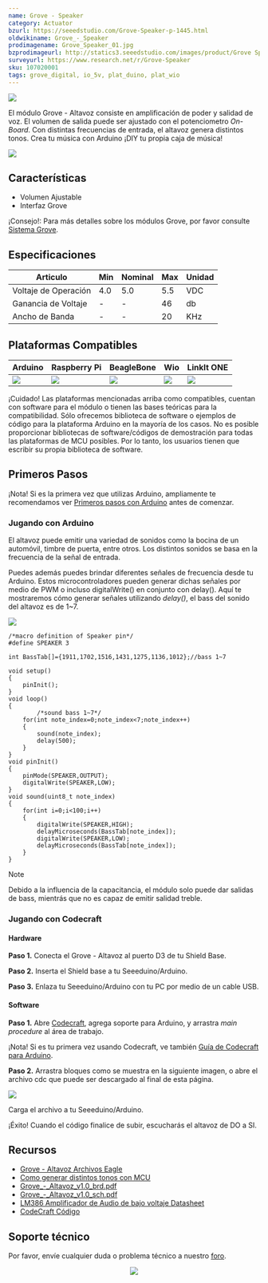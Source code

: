 ```yaml
---
name: Grove - Speaker
category: Actuator
bzurl: https://seeedstudio.com/Grove-Speaker-p-1445.html
oldwikiname: Grove_-_Speaker
prodimagename: Grove_Speaker_01.jpg
bzprodimageurl: http://statics3.seeedstudio.com/images/product/Grove Speaker.jpg
surveyurl: https://www.research.net/r/Grove-Speaker
sku: 107020001
tags: grove_digital, io_5v, plat_duino, plat_wio
---
```


![](https://raw.githubusercontent.com/SeeedDocument/Grove-Speaker/master/img/Grove_Speaker_01.jpg)

El módulo Grove - Altavoz consiste en amplificación de poder y salidad de voz. El volumen de salida puede ser ajustado con el potenciometro <em>On-Board</em>. Con distintas frecuencias de entrada, el altavoz genera distintos tonos. Crea tu música con Arduino ¡DIY tu propia caja de música!

[![](https://raw.githubusercontent.com/SeeedDocument/common/master/Get_One_Now_Banner.png)](http://www.seeedstudio.com/Grove-Speaker-p-1445.html)

Características
-------

-   Volumen Ajustable
-   Interfaz Grove

¡Consejo!:
    Para más detalles sobre los módulos Grove, por favor consulte  [Sistema Grove](http://wiki.seeedstudio.com/Grove_System/).

Especificaciones
-------------

| Articulo            | Min | Nominal | Max | Unidad |
|-----------------|-----|---------|-----|------|
| Voltaje de Operación | 4.0 | 5.0     | 5.5 | VDC  |
| Ganancia de Voltaje   | -   | -       | 46  | db   |
| Ancho de Banda      | -   | -       | 20  | KHz  |

Plataformas Compatibles
-------------------

| Arduino                                                                                             | Raspberry Pi                                                                                             | BeagleBone                                                                                      | Wio                                                                                               | LinkIt ONE                                                                                         |
|-----------------------------------------------------------------------------------------------------|----------------------------------------------------------------------------------------------------------|-------------------------------------------------------------------------------------------------|---------------------------------------------------------------------------------------------------|----------------------------------------------------------------------------------------------------|
| ![](https://raw.githubusercontent.com/SeeedDocument/wiki_english/master/docs/images/arduino_logo.jpg) | ![](https://raw.githubusercontent.com/SeeedDocument/wiki_english/master/docs/images/raspberry_pi_logo_n.jpg) | ![](https://raw.githubusercontent.com/SeeedDocument/wiki_english/master/docs/images/bbg_logo_n.jpg) | ![](https://raw.githubusercontent.com/SeeedDocument/wiki_english/master/docs/images/wio_logo.jpg) | ![](https://raw.githubusercontent.com/SeeedDocument/wiki_english/master/docs/images/linkit_logo_n.jpg) |

¡Cuidado!
    Las plataformas mencionadas arriba como compatibles, cuentan con software para el módulo o tienen las bases teóricas para la compatibilidad. Sólo ofrecemos biblioteca de software o ejemplos de código para la plataforma Arduino en la mayoría de los casos. No es posible proporcionar bibliotecas de software/códigos de demostración para todas las plataformas de MCU posibles. Por lo tanto, los usuarios tienen que escribir su propia biblioteca de software.

## Primeros Pasos

¡Nota!
    Si es la primera vez que utilizas Arduino, ampliamente te recomendamos ver [Primeros pasos con Arduino](http://wiki.seeedstudio.com/Getting_Started_with_Arduino/) antes de comenzar. 

### Jugando con Arduino

El altavoz puede emitir una variedad de sonidos como la  bocina de un automóvil, timbre de puerta, entre otros. Los distintos sonidos se basa en la frecuencia de la señal de entrada. 

Puedes además puedes brindar diferentes señales de frecuencia desde tu Arduino. Estos microcontroladores pueden generar dichas señales por medio de PWM o incluso digitalWrite() en conjunto con delay(). Aquí te mostraremos cómo generar señales utilizando *delay()*, el bass del sonido del altavoz es de 1~7.

![](https://raw.githubusercontent.com/SeeedDocument/Grove-Speaker/master/img/Tone.jpg)

```
/*macro definition of Speaker pin*/
#define SPEAKER 3

int BassTab[]={1911,1702,1516,1431,1275,1136,1012};//bass 1~7

void setup()
{
    pinInit();
}
void loop()
{
        /*sound bass 1~7*/
    for(int note_index=0;note_index<7;note_index++)
    {
        sound(note_index);
        delay(500);
    }
}
void pinInit()
{
    pinMode(SPEAKER,OUTPUT);
    digitalWrite(SPEAKER,LOW);
}
void sound(uint8_t note_index)
{
    for(int i=0;i<100;i++)
    {
        digitalWrite(SPEAKER,HIGH);
        delayMicroseconds(BassTab[note_index]);
        digitalWrite(SPEAKER,LOW);
        delayMicroseconds(BassTab[note_index]);
    }
}
```
<div class="admonition note">
<p class="admonition-title">Note</p>
Debido a la influencia de la capacitancia, el módulo solo puede dar salidas de bass, mientrás que no es capaz de emitir salidad treble.
</div>

### Jugando con Codecraft

#### Hardware

**Paso 1.** Conecta el Grove - Altavoz al puerto D3 de tu Shield Base. 

**Paso 2.** Inserta el Shield base a tu Seeeduino/Arduino.

**Paso 3.** Enlaza tu Seeeduino/Arduino con tu PC por medio de un cable USB. 

#### Software

**Paso 1.** Abre [Codecraft](https://ide.chmakered.com/), agrega soporte para Arduino, y arrastra <em>main procedure</em> al área de trabajo.

¡Nota!
    Si es tu primera vez usando Codecraft, ve también [Guía de Codecraft para Arduino](http://wiki.seeedstudio.com/Guide_for_Codecraft_using_Arduino/).

**Paso 2.** Arrastra bloques como se muestra en la siguiente imagen, o abre el archivo cdc que puede ser descargado al final de esta página.

![](https://github.com/SeeedDocument/Grove-Speaker/raw/master/img/Speaker.png)

Carga el archivo a tu Seeeduino/Arduino. 

¡Éxito!
    Cuando el código finalice de subir, escucharás el altavoz de DO a SI.

Recursos
--------

-   [Grove - Altavoz Archivos Eagle](https://raw.githubusercontent.com/SeeedDocument/Grove-Speaker/master/res/Grove-Speaker_Eagle_File.zip)
-   [Como generar distintos tonos con MCU](https://raw.githubusercontent.com/SeeedDocument/Grove-Speaker/master/res/Tone.pdf)
-   [Grove\_-\_Altavoz\_v1.0\_brd.pdf](https://raw.githubusercontent.com/SeeedDocument/Grove-Speaker/master/res/Grove-Speaker_v1.0_brd.pdf)
-   [Grove\_-\_Altavoz\_v1.0\_sch.pdf](https://raw.githubusercontent.com/SeeedDocument/Grove-Speaker/master/res/Grove-Speaker_v1.0_sch.pdf)
-   [LM386 Amplificador de Audio de bajo voltaje Datasheet](https://raw.githubusercontent.com/SeeedDocument/Grove-Speaker/master/res/LM386_Low_Voltage_Audio_Power_Amplifier_Datasheet.pdf)
-   [CodeCraft Código](https://github.com/SeeedDocument/Grove-Speaker/raw/master/res/Speaker.zip)


<!-- This Markdown file was created from http://www.seeedstudio.com/wiki/Grove_-_Speaker -->

## Soporte técnico
Por favor, envíe cualquier duda o problema técnico a nuestro [foro](http://forum.seeedstudio.com/).
<br /><p style="text-align:center"><a href="https://www.seeedstudio.com/act-4.html?utm_source=wiki&utm_medium=wikibanner&utm_campaign=newproducts" target="_blank"><img src="https://github.com/SeeedDocument/Wiki_Banner/raw/master/new_product.jpg" /></a></p>